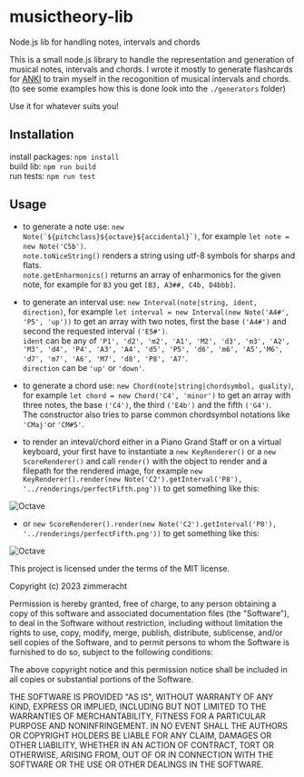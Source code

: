 # musictheory-lib
Node.js lib for handling notes, intervals and chords

This is a small node.js library to handle the representation and generation of musical notes, intervals and chords.
I wrote it mostly to generate flashcards for [ANKI](https://apps.ankiweb.net/) to train myself in the recogonition of musical intervals and chords. (to see some examples how this is done look into the `./generators` folder)

Use it for whatever suits you!

## Installation

install packages: `npm install`  
build lib: `npm run build`  
run tests: `npm run test`  

## Usage

- to generate a note use: ```new Note(`${pitchclass}${octave}${accidental}`)```, for example ```let note = new Note('C5b')```.  
```note.toNiceString()``` renders a string using utf-8 symbols for sharps and flats.  
```note.getEnharmonics()``` returns an array of enharmonics for the given note, for example for `B3` you get `[B3, A3##, C4b, D4bbb]`. 

- to generate an interval use: ```new Interval(note|string, ident, direction)```, for example ```let interval = new Interval(new Note('A4#', 'P5', 'up'))``` to get an array with two notes, first the base `('A4#')` and second the requested interval `('E5#')`.  
`ident` can be any of ```'P1', 'd2',
  'm2', 'A1', 'M2', 'd3', 'm3', 'A2', 'M3', 'd4', 'P4', 'A3', 'A4', 'd5', 'P5', 'd6', 'm6', 'A5','M6', 'd7', 'm7', 'A6', 'M7', 'd8', 'P8', 'A7'```.  
`direction` can be  `'up'` or `'down'`.

- to generate a chord use: ```new Chord(note|string|chordsymbol, quality)```, for example ```let chord = new Chord('C4', 'minor')``` to get an array with three notes, the base `('C4')`, the third `('E4b')` and the fifth `('G4')`.  
The constructor also tries to parse common chordsymbol notations like `'CMaj'`or `'CM#5'`.

- to render an inteval/chord either in a Piano Grand Staff or on a virtual keyboard, your first have to instantiate a `new KeyRenderer()` or a `new ScoreRenderer()` and call `render()` with the object to render and a filepath for the rendered image, for example `new KeyRenderer().render(new Note('C2').getInterval('P8'), '../renderings/perfectFifth.png'))` to get something like this:  


![Octave](./render/interval_key.png)  


 - or `new ScoreRenderer().render(new Note('C2').getInterval('P8'), '../renderings/perfectFifth.png'))` to get something like this:


![Octave](./render/score.png) 


This project is licensed under the terms of the MIT license.

Copyright (c) 2023 zimmeracht

Permission is hereby granted, free of charge, to any person obtaining a copy
of this software and associated documentation files (the "Software"), to deal
in the Software without restriction, including without limitation the rights
to use, copy, modify, merge, publish, distribute, sublicense, and/or sell
copies of the Software, and to permit persons to whom the Software is
furnished to do so, subject to the following conditions:

The above copyright notice and this permission notice shall be included in all
copies or substantial portions of the Software.

THE SOFTWARE IS PROVIDED "AS IS", WITHOUT WARRANTY OF ANY KIND, EXPRESS OR
IMPLIED, INCLUDING BUT NOT LIMITED TO THE WARRANTIES OF MERCHANTABILITY,
FITNESS FOR A PARTICULAR PURPOSE AND NONINFRINGEMENT. IN NO EVENT SHALL THE
AUTHORS OR COPYRIGHT HOLDERS BE LIABLE FOR ANY CLAIM, DAMAGES OR OTHER
LIABILITY, WHETHER IN AN ACTION OF CONTRACT, TORT OR OTHERWISE, ARISING FROM,
OUT OF OR IN CONNECTION WITH THE SOFTWARE OR THE USE OR OTHER DEALINGS IN THE
SOFTWARE.

